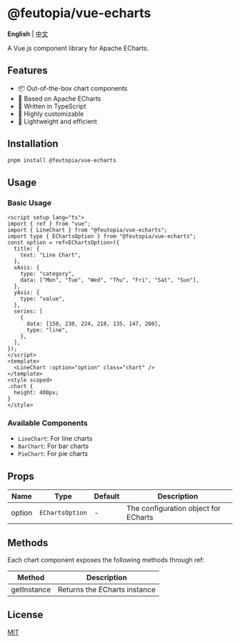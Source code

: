# @feutopia/vue-echarts

**English** | [中文](https://github.com/feutopia/feutopia-monorepo/blob/main/packages/vue-echarts/README.zh-CN.md)

A Vue.js component library for Apache ECharts.

## Features

- 📦 Out-of-the-box chart components
- 🎨 Based on Apache ECharts
- 💪 Written in TypeScript
- 🔧 Highly customizable
- 🚀 Lightweight and efficient

## Installation

```bash
pnpm install @feutopia/vue-echarts
```

## Usage

### Basic Usage

```vue
<script setup lang="ts">
import { ref } from "vue";
import { LineChart } from "@feutopia/vue-echarts";
import type { EChartsOption } from "@feutopia/vue-echarts";
const option = ref<EChartsOption>({
  title: {
    text: "Line Chart",
  },
  xAxis: {
    type: "category",
    data: ["Mon", "Tue", "Wed", "Thu", "Fri", "Sat", "Sun"],
  },
  yAxis: {
    type: "value",
  },
  series: [
    {
      data: [150, 230, 224, 218, 135, 147, 260],
      type: "line",
    },
  ],
});
</script>
<template>
  <LineChart :option="option" class="chart" />
</template>
<style scoped>
.chart {
  height: 400px;
}
</style>
```

### Available Components

- `LineChart`: For line charts
- `BarChart`: For bar charts
- `PieChart`: For pie charts

## Props

| Name | Type | Default | Description |
|------|------|---------|-------------|
| option | `EChartsOption` | - | The configuration object for ECharts |

## Methods

Each chart component exposes the following methods through ref:

| Method | Description |
|--------|-------------|
| getInstance | Returns the ECharts instance |

## License

[MIT](./LICENSE)
